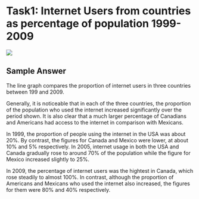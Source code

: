 # Task1: Internet Users from countries as percentage of population 1999-2009

![](https://essayforum.com/shared_files/uploaded/85840/331944_1_o.jpg)

## Sample Answer

The line graph compares the proportion of internet users in three countries between 199 and 2009.

Generally, it is noticeable that in each of the three countries, the proportion of the population who used the internet increased significantly over the period shown. It is also clear that a much larger percentage of Canadians and Americans had access to the internet in comparison with Mexicans.

In 1999, the proportion of people using the internet in the USA was about 20%. By contrast, the figures for Canada and Mexico were lower, at about 10% and 5% respectively. In 2005, internet usage in both the USA and Canada gradually rose to around 70% of the population while the figure for Mexico increased slightly to 25%.

In 2009, the percentage of internet users was the hightest in Canada, which rose steadily to almost 100%. In contrast, although the proportion of Americans and Mexicans who used the internet also increased, the figures for them were 80% and 40% respectively.